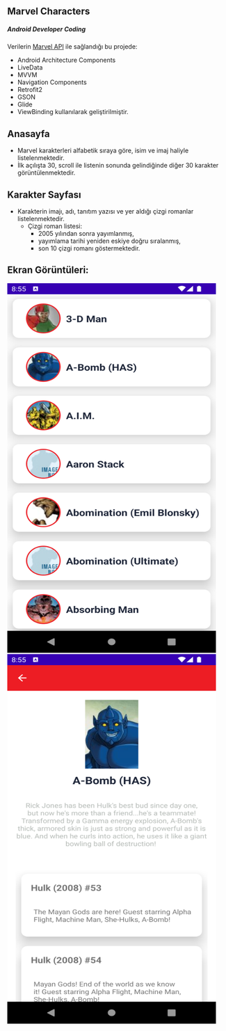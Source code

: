 ## Marvel Characters

##### Android Developer Coding

Verilerin [Marvel API](https://developer.marvel.com) ile sağlandığı bu projede:

- Android Architecture Components
- LiveData
- MVVM
- Navigation Components
- Retrofit2
- GSON
- Glide
- ViewBinding kullanılarak geliştirilmiştir.

Anasayfa
---

- Marvel karakterleri alfabetik sıraya göre, isim ve imaj haliyle listelenmektedir.
- İlk açılışta 30, scroll ile listenin sonunda gelindiğinde diğer 30 karakter görüntülenmektedir.

Karakter Sayfası
---

- Karakterin imajı, adı, tanıtım yazısı ve yer aldığı çizgi romanlar listelenmektedir.
    - Çizgi roman listesi:
        - 2005 yılından sonra yayımlanmış,
        - yayımlama tarihi yeniden eskiye doğru sıralanmış,
        - son 10 çizgi romanı göstermektedir.

Ekran Görüntüleri:
---
<img src="https://github.com/onurfeyyaz/path-marvel-characters/blob/main/Screenshots/characters_list.png" width="480" height="850"/>
<img src="https://github.com/onurfeyyaz/path-marvel-characters/blob/main/Screenshots/hero_detail.png" width="480" height="850"/>